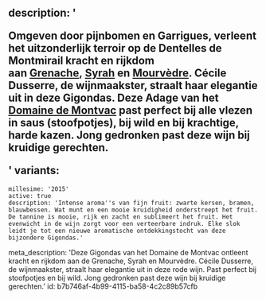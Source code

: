 description: '<p>Omgeven door pijnbomen en Garrigues, verleent het uitzonderlijk terroir op de Dentelles de Montmirail kracht en rijkdom aan&nbsp;<a href="/nl/grape/grenache-noir">Grenache</a>,&nbsp;<a href="/nl/grape/syrah">Syrah</a>&nbsp;en&nbsp;<a href="/nl/grape/mourvedre">Mourvèdre</a>. Cécile Dusserre, de wijnmaakster, straalt haar elegantie uit in deze Gigondas. Deze Adage van het <a href="/nl/estate/domaine-de-montvac">Domaine de Montvac</a> past perfect bij alle vlezen in saus (stoofpotjes), bij wild en bij krachtige, harde kazen. Jong gedronken past deze wijn bij kruidige gerechten.</p>'
variants:
  -
    millesime: '2015'
    active: true
    description: 'Intense aroma''s van fijn fruit: zwarte kersen, bramen, blauwbessen. Wat munt en een mooie kruidigheid onderstreept het fruit. De tannine is mooie, rijk en zacht en sublimeert het fruit. Het evenwicht in de wijn zorgt voor een verteerbare indruk. Elke slok leidt je tot een nieuwe aromatische ontdekkingstocht van deze bijzondere Gigondas.'
meta_description: 'Deze Gigondas van het Domaine de Montvac ontleent kracht en rijkdom aan de Grenache, Syrah en Mourvèdre. Cécile Dusserre, de wijnmaakster, straalt haar elegantie uit in deze rode wijn. Past perfect bij stoofpotjes en bij wild. Jong gedronken past deze wijn bij kruidige gerechten.'
id: b7b746af-4b99-4115-ba58-4c2c89b57cfb

